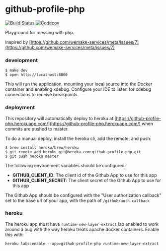 # github-profile-php

[![Build Status][Build Status Image]][Build Status Link]
[![Codecov][Codecov Image]][Codecov Link]

[Build Status Image]: https://travis-ci.org/chadxz/github-profile-php.svg?branch=master
[Build Status Link]: https://travis-ci.org/chadxz/github-profile-php
[Codecov Image]: https://img.shields.io/codecov/c/github/chadxz/github-profile-php.svg
[Codecov Link]: https://codecov.io/gh/chadxz/github-profile-php

Playground for messing with php.

Inspired by 
[https://github.com/wemake-services/meta/issues/7](https://github.com/wemake-services/meta/issues/7)

### development

```
$ make dev
$ open http://localhost:8000
```

This will run the application, mounting your local source into the Docker
container and enabling xdebug. Configure your IDE to listen for xdebug
connections to receive breakpoints.

### deployment

This repository will automatically deploy to heroku at 
[https://github-profile-php.herokuapp.com/](https://github-profile-php.herokuapp.com/)
when commits are pushed to master.

To do a manual deploy, install the heroku cli, add the remote, and push:

```
$ brew install heroku/brew/heroku
$ git remote add heroku git@heroku.com:github-profile-php.git
$ git push heroku master
```

The following environment variables should be configured:

- **GITHUB_CLIENT_ID**: The client id of the Github App to use for this app
- **GITHUB_CLIENT_SECRET**: The client secret of the Github App to use for this app

The Github App should be configured with the "User authorization callback" set
to the base url of your app, with the path of `/github/auth-callback`
 
### heroku

The heroku app must have `runtime-new-layer-extract` lab enabled to work around
a bug with the way heroku treats apache docker containers. Enable this with:

```
heroku labs:enable --app=github-profile-php runtime-new-layer-extract
```
